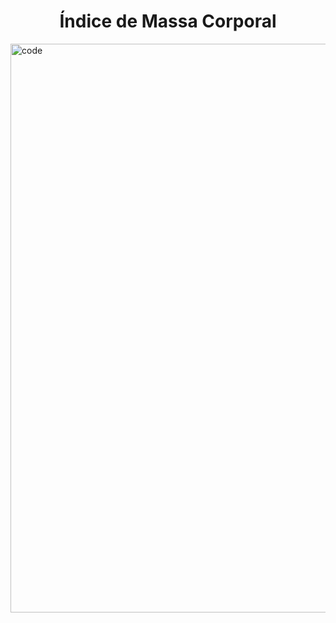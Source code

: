 <h1 align="center"> Índice de Massa Corporal </h1>
<img width="1136" height="910" alt="code" src="https://s2.static.brasilescola.uol.com.br/be/2025/05/2-imc-classificacao.jpg" /> 
